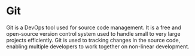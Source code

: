 # Git
Git is a DevOps tool used for source code management. 
It is a free and open-source version control system used to handle small to very large projects efficiently. 
Git is used to tracking changes in the source code, enabling multiple developers to work together on non-linear development.


